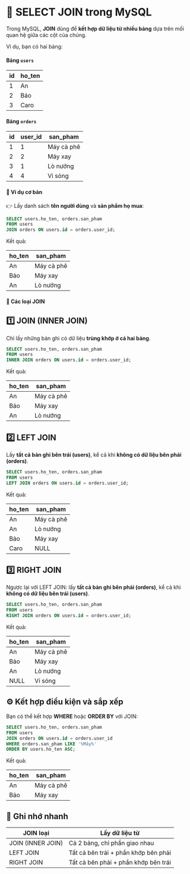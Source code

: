 # 🧩 SELECT JOIN trong MySQL

Trong MySQL, **JOIN** dùng để **kết hợp dữ liệu từ nhiều bảng** dựa trên mối quan hệ giữa các cột của chúng.

Ví dụ, bạn có hai bảng:

#### Bảng `users`  

| id | ho_ten |
|----|--------|
| 1 | An |
| 2 | Bảo |
| 3 | Caro |

#### Bảng `orders`  

| id | user_id | san_pham |
|----|---------|----------|
| 1 | 1 | Máy cà phê |
| 2 | 2 | Máy xay |
| 3 | 1 | Lò nướng |
| 4 | 4 | Vi sóng |

#### 🔗 Ví dụ cơ bản

👉 Lấy danh sách **tên người dùng** và **sản phẩm họ mua**:

```sql
SELECT users.ho_ten, orders.san_pham
FROM users
JOIN orders ON users.id = orders.user_id;
```

Kết quả:  

| ho_ten | san_pham |
|--------|----------|
| An | Máy cà phê |
| Bảo | Máy xay |
| An | Lò nướng |

#### 🧠 Các loại JOIN

## 1️⃣ JOIN (INNER JOIN)  
Chỉ lấy những bản ghi có dữ liệu **trùng khớp ở cả hai bảng**.

```sql
SELECT users.ho_ten, orders.san_pham
FROM users
INNER JOIN orders ON users.id = orders.user_id;
```

Kết quả:  

| ho_ten | san_pham |
|--------|----------|
| An | Máy cà phê |
| Bảo | Máy xay |
| An | Lò nướng |

## 2️⃣ LEFT JOIN
Lấy **tất cả bản ghi bên trái (users)**, kể cả khi **không có dữ liệu bên phải (orders)**.

```sql
SELECT users.ho_ten, orders.san_pham
FROM users
LEFT JOIN orders ON users.id = orders.user_id;
```

Kết quả:  

| ho_ten | san_pham |
|--------|----------|
| An | Máy cà phê |
| An | Lò nướng |
| Bảo | Máy xay |
| Caro | NULL |

## 3️⃣ RIGHT JOIN
Ngược lại với LEFT JOIN: lấy **tất cả bản ghi bên phải (orders)**, kể cả khi **không có dữ liệu bên trái (users)**.

```sql
SELECT users.ho_ten, orders.san_pham
FROM users
RIGHT JOIN orders ON users.id = orders.user_id;
```

Kết quả:  

| ho_ten | san_pham |
|--------|----------|
| An | Máy cà phê |
| Bảo | Máy xay |
| An | Lò nướng |
| NULL | Vi sóng |

## ⚙️ Kết hợp điều kiện và sắp xếp

Bạn có thể kết hợp **WHERE** hoặc **ORDER BY** với JOIN:

```sql
SELECT users.ho_ten, orders.san_pham
FROM users
JOIN orders ON users.id = orders.user_id
WHERE orders.san_pham LIKE '%Máy%'
ORDER BY users.ho_ten ASC;
```

Kết quả:  

| ho_ten | san_pham |
|--------|----------|
| An | Máy cà phê |
| Bảo | Máy xay |

## 📌 Ghi nhớ nhanh
| JOIN loại | Lấy dữ liệu từ |
|------------|----------------|
| JOIN (INNER JOIN) | Cả 2 bảng, chỉ phần giao nhau |
| LEFT JOIN | Tất cả bên trái + phần khớp bên phải |
| RIGHT JOIN | Tất cả bên phải + phần khớp bên trái |